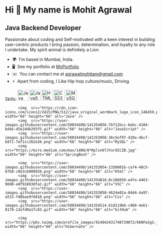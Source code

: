 

<!--
**mohitagrawal22/mohitagrawal22** is a ✨ _special_ ✨ repository because its `README.md` (this file) appears on your GitHub profile.

Here are some ideas to get you started:

- 🔭 I’m currently working on ...
- 🌱 I’m currently learning ...
- 👯 I’m looking to collaborate on ...
- 🤔 I’m looking for help with ...
- 💬 Ask me about ...
- 📫 How to reach me: ...
- 😄 Pronouns: ...
- ⚡ Fun fact: ...
-->





Hi 👋 My name is Mohit Agrawal
==============================

Java Backend Developer
----------------------

Passionate about coding and Self-motivated with a keen interest in building user-centric products I bring passion, determination, and loyalty to any role I undertake. My spirit animal is definitely a Lion.

*   🌍  I'm based in Mumbai, India.
*   🖥️  See my portfolio at [MyPortfolio](https://mohitagrawal22.github.io/)
*   ✉️  You can contact me at [agrawalmohitam@gmail.com](mailto:agrawalmohitam@gmail.com)
*   ⚡  Apart from coding, I Like Hip-hop culture/music, Driving.
<p align="left">Skills:
                                <a href="https://www.oracle.com/java/" target="_blank" rel="noreferrer"><img src="https://raw.githubusercontent.com/danielcranney/readme-generator/main/public/icons/skills/java-colored.svg" width="36" height="36" alt="Java" /></a>
                                <a href="https://developer.mozilla.org/en-US/docs/Web/JavaScript" target="_blank" rel="noreferrer"><img src="https://raw.githubusercontent.com/danielcranney/readme-generator/main/public/icons/skills/javascript-colored.svg" width="36" height="36" alt="JavaScript" /></a>
                                <a href="https://developer.mozilla.org/en-US/docs/Glossary/HTML5" target="_blank" rel="noreferrer"><img src="https://raw.githubusercontent.com/danielcranney/readme-generator/main/public/icons/skills/html5-colored.svg" width="36" height="36" alt="HTML5" /></a>
                                <a href="https://www.w3.org/TR/CSS/#css" target="_blank" rel="noreferrer"><img src="https://raw.githubusercontent.com/danielcranney/readme-generator/main/public/icons/skills/css3-colored.svg" width="36" height="36" alt="CSS3" /></a>
                                <a href="https://www.mysql.com/" target="_blank" rel="noreferrer"><img src="https://raw.githubusercontent.com/danielcranney/readme-generator/main/public/icons/skills/mysql-colored.svg" width="36" height="36" alt="MySQL" /></a>
                    </p>
                    
                    
                   


          <img  src="https://cdn.icon-icons.com/icons2/2415/PNG/512/java_original_wordmark_logo_icon_146459.png" width="66" height="66" alt="Java" />
          <img  src="https://user-images.githubusercontent.com/58034490/141354056-7bf12bcc-6ebc-4104-bd4e-d5e24db293f5.gif" width="66" height="66" alt="JavaScript" />
          <img  src="https://user-images.githubusercontent.com/58034490/141353058-36c5ef97-420a-4bcf-b871-7ef1cc262e26.png" width="66" height="66" alt="MySQL" />
          <img  src="https://miro.medium.com/max/1400/0*Rplsn6TJYurdICZB.jpg" width="66" height="66" alt="SpringBoot" />

          <img  src="https://user-images.githubusercontent.com/58034490/141353054-2350801b-ca74-40c5-87b8-c8e3cb909928.png" width="66" height="66" alt="Html" />
          <img  src="https://user-images.githubusercontent.com/58034490/141354818-8c186650-e4fa-4463-9690-e8f91893dfa2.gif" width="66" height="66" alt="VSC" />
          <img  src="https://user-images.githubusercontent.com/58034490/141353050-4624e02a-84d4-4a97-a533-fd8bae9fd418.png" width="66" height="66" alt="Css" />
          <img  src="https://user-images.githubusercontent.com/58034490/141354514-b1d119b6-c960-4eb1-8178-12efd9a1fc83.gif" width="66" height="66" alt="GitHub" />
          
          <img  src="https://pbs.twimg.com/profile_images/914842431748739072/66NFe2g3.jpg" width="66" height="66" alt="Hibernate" />



      
                    
                    
                    
     
                  
                
